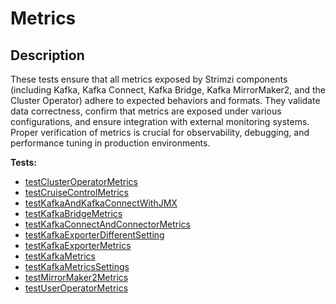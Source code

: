 # **Metrics**

## Description

These tests ensure that all metrics exposed by Strimzi components (including Kafka, Kafka Connect, Kafka Bridge, Kafka MirrorMaker2, and the Cluster Operator) adhere to expected behaviors and formats. 
They validate data correctness, confirm that metrics are exposed under various configurations, and ensure integration with external monitoring systems. 
Proper verification of metrics is crucial for observability, debugging, and performance tuning in production environments.


<!-- generated part -->
**Tests:**
- [testClusterOperatorMetrics](../io.strimzi.systemtest.metrics.MetricsST.md)
- [testCruiseControlMetrics](../io.strimzi.systemtest.metrics.MetricsST.md)
- [testKafkaAndKafkaConnectWithJMX](../io.strimzi.systemtest.metrics.JmxST.md)
- [testKafkaBridgeMetrics](../io.strimzi.systemtest.metrics.MetricsST.md)
- [testKafkaConnectAndConnectorMetrics](../io.strimzi.systemtest.metrics.MetricsST.md)
- [testKafkaExporterDifferentSetting](../io.strimzi.systemtest.metrics.MetricsST.md)
- [testKafkaExporterMetrics](../io.strimzi.systemtest.metrics.MetricsST.md)
- [testKafkaMetrics](../io.strimzi.systemtest.metrics.MetricsST.md)
- [testKafkaMetricsSettings](../io.strimzi.systemtest.metrics.MetricsST.md)
- [testMirrorMaker2Metrics](../io.strimzi.systemtest.metrics.MetricsST.md)
- [testUserOperatorMetrics](../io.strimzi.systemtest.metrics.MetricsST.md)
